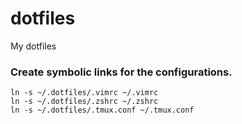 # dotfiles
My dotfiles

### Create symbolic links for the configurations.

    ln -s ~/.dotfiles/.vimrc ~/.vimrc
    ln -s ~/.dotfiles/.zshrc ~/.zshrc
    ln -s ~/.dotfiles/.tmux.conf ~/.tmux.conf

